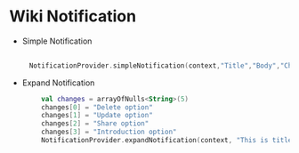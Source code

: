 # Wiki Notification





* Simple Notification

```kotlin
     
     NotificationProvider.simpleNotification(context,"Title","Body","Channel",R.drawable.icon,Color.RED)

```



* Expand Notification

```kotlin
        val changes = arrayOfNulls<String>(5)
        changes[0] = "Delete option"
        changes[1] = "Update option"
        changes[2] = "Share option"
        changes[3] = "Introduction option"
        NotificationProvider.expandNotification(context, "This is title", "This is body","This is channel", "This is big content",changes, R.drawable.icon, Color.RED)

```

